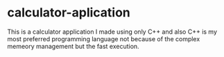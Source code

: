 # calculator-aplication
This is a calculator application I made using only C++ and also C++ is my most preferred programming language not because of the complex memeory management but the fast execution. 
